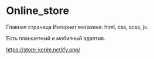 # Online_store
 <p>Главная страница Интернет магазина:  html, css, scss, js.</p>
 <p>Есть планшетный и мобилный адаптив.</p>

 https://store-kerim.netlify.app/
